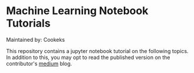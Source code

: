 
# Machine Learning Notebook Tutorials

Maintained by: Cookeks

This repository contains a jupyter notebook tutorial on the following topics. In addition to this, you may opt to read the published version on the contributor's [medium](https://medium.com/@glenngara) blog.
